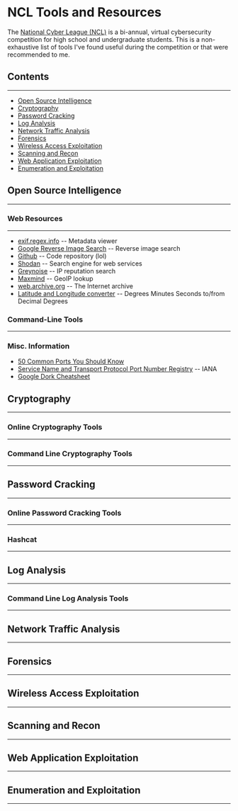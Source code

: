 # NCL Tools and Resources
The [National Cyber League (NCL)](https://nationalcyberleague.org/) is a bi-annual, virtual cybersecurity competition for high school and undergraduate students. 
This is a non-exhaustive list of tools I've found useful during the competition or that were recommended to me.

## Contents
---
- [Open Source Intelligence](/##Open-Source-Intelligence)
- [Cryptography](/##Cryptography)
- [Password Cracking](/##Password-Cracking)
- [Log Analysis](/##Log-Analysis)
- [Network Traffic Analysis](/##Network-Traffic-Analysis)
- [Forensics](/##Forensics)
- [Wireless Access Exploitation](/##Wireless-Access-Exploitation)
- [Scanning and Recon](/##Scanning-and-Recon)
- [Web Application Exploitation](/##Web-Application-Exploitation)
- [Enumeration and Exploitation](/##Enumeration-and-Exploitation)


## Open Source Intelligence
---
### Web Resources
---
- [exif.regex.info](exif.regex.info) -- Metadata viewer
- [Google Reverse Image Search](images.google.com) -- Reverse image search
- [Github](github.com) -- Code repository (lol)
- [Shodan](shodan.io) -- Search engine for web services
- [Greynoise](greynoise.io) -- IP reputation search
- [Maxmind](maxmind.com) -- GeoIP lookup
- [web.archive.org](web.archive.org) -- The Internet archive
- [Latitude and Longitude converter](https://www.fcc.gov/media/radio/dms-decimal) -- Degrees Minutes Seconds to/from Decimal Degrees
### Command-Line Tools
---
### Misc. Information
- [50 Common Ports You Should Know](https://www.geeksforgeeks.org/50-common-ports-you-should-know/#)
- [Service Name and Transport Protocol Port Number Registry](https://www.iana.org/assignments/service-names-port-numbers/service-names-port-numbers.xhtml) -- IANA
- [Google Dork Cheatsheet](https://gist.github.com/sundowndev/283efaddbcf896ab405488330d1bbc06)


## Cryptography
---
### Online Cryptography Tools
---
### Command Line Cryptography Tools
---


## Password Cracking
---
### Online Password Cracking Tools
---
### Hashcat
---




## Log Analysis
---
### Command Line Log Analysis Tools
---




## Network Traffic Analysis
---




## Forensics
---




## Wireless Access Exploitation
---




## Scanning and Recon
---




## Web Application Exploitation
---



## Enumeration and Exploitation
---




